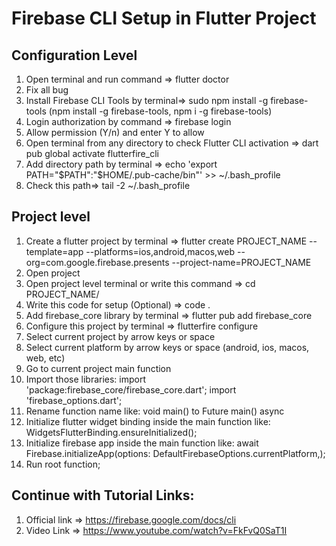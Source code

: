 # Firebase CLI Setup in Flutter Project

## Configuration Level
1. Open terminal and run command => flutter doctor
2. Fix all bug 
3. Install Firebase CLI Tools by terminal=> sudo npm install -g firebase-tools (npm install -g firebase-tools, npm i -g firebase-tools)
4. Login authorization by command => firebase login
5. Allow permission (Y/n) and enter Y to allow
6. Open terminal from any directory to check Flutter CLI activation => dart pub global activate flutterfire_cli
7. Add directory path by terminal => echo 'export PATH="$PATH":"$HOME/.pub-cache/bin"' >> ~/.bash_profile
8. Check this path=> tail -2 ~/.bash_profile

## Project level 
1. Create a flutter project by terminal => flutter create PROJECT_NAME --template=app --platforms=ios,android,macos,web --org=com.google.firebase.presents --project-name=PROJECT_NAME
2. Open project
3. Open project level terminal or write this command => cd PROJECT_NAME/
4. Write this code for setup (Optional) => code .
5. Add firebase_core library by terminal => flutter pub add firebase_core
6. Configure this project by terminal => flutterfire configure
7. Select current project by arrow keys or space
8. Select current platform by arrow keys or space (android, ios, macos, web, etc)
9. Go to current project main function 
10. Import those libraries: import 'package:firebase_core/firebase_core.dart'; import 'firebase_options.dart';
11. Rename function name like: void main() to Future<void> main() async
12. Initialize flutter widget binding inside the main function like: WidgetsFlutterBinding.ensureInitialized();
13. Initialize firebase app inside the main function like: await Firebase.initializeApp(options: DefaultFirebaseOptions.currentPlatform,);
14. Run root function;

## Continue with Tutorial Links:
1. Official link => https://firebase.google.com/docs/cli
2. Video Link => https://www.youtube.com/watch?v=FkFvQ0SaT1I
